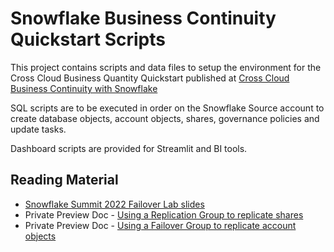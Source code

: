 # Snowflake Business Continuity Quickstart Scripts

This project contains scripts and data files to setup the environment for the Cross Cloud Business Quantity Quickstart published at
[Cross Cloud Business Continuity with Snowflake](https://quickstarts.snowflake.com/guide/cross_cloud_business_continuity/index.html?index=..%2F..index#0)

SQL scripts are to be executed in order on the Snowflake Source account to create database objects, account objects, shares, governance policies and update tasks.

Dashboard scripts are provided for Streamlit and BI tools.

## Reading Material

* [Snowflake Summit 2022 Failover Lab slides](https://docs.google.com/presentation/d/1RXtvFccBhE5oWVwL-To5DgeXpPPj2K-Su8_B2THmvjo/edit?usp=sharing)
* Private Preview Doc - [Using a Replication Group to replicate shares](https://docs.snowflake.com/en/LIMITEDACCESS/share-replication.html)
* Private Preview Doc - [Using a Failover Group to replicate account objects](https://docs.snowflake.com/en/LIMITEDACCESS/account-replication.html)